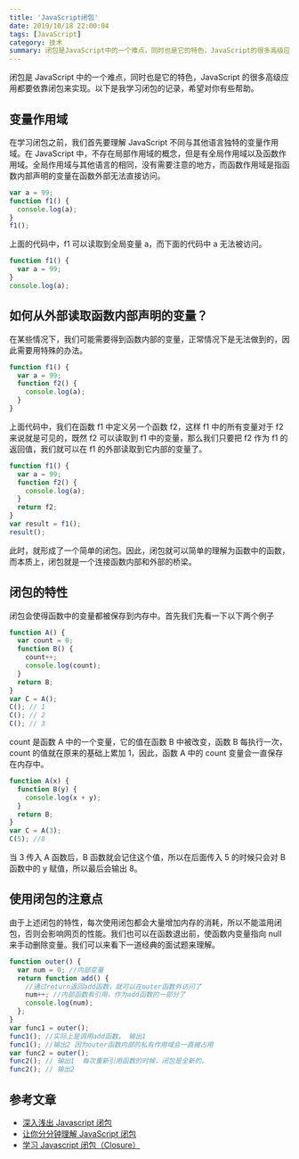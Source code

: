 ```yaml
---
title: 'JavaScript闭包'
date: 2019/10/18 22:00:04
tags: [JavaScript]
category: 技术
summary: 闭包是JavaScript中的一个难点，同时也是它的特色，JavaScript的很多高级应用都要依靠闭包来实现。以下是我学习闭包的记录，希望对你有些帮助。
---
```


闭包是 JavaScript 中的一个难点，同时也是它的特色，JavaScript 的很多高级应用都要依靠闭包来实现。以下是我学习闭包的记录，希望对你有些帮助。

## 变量作用域

在学习闭包之前，我们首先要理解 JavaScript 不同与其他语言独特的变量作用域。在 JavaScript 中，不存在局部作用域的概念，但是有全局作用域以及函数作用域。全局作用域与其他语言的相同，没有需要注意的地方，而函数作用域是指函数内部声明的变量在函数外部无法直接访问。

```javascript
var a = 99;
function f1() {
  console.log(a);
}
f1();
```

上面的代码中，f1 可以读取到全局变量 a，而下面的代码中 a 无法被访问。

```javascript
function f1() {
  var a = 99;
}
console.log(a);
```

## 如何从外部读取函数内部声明的变量？

在某些情况下，我们可能需要得到函数内部的变量，正常情况下是无法做到的，因此需要用特殊的办法。

```javascript
function f1() {
  var a = 99;
  function f2() {
    console.log(a);
  }
}
```

上面代码中，我们在函数 f1 中定义另一个函数 f2，这样 f1 中的所有变量对于 f2 来说就是可见的，既然 f2 可以读取到 f1 中的变量，那么我们只要把 f2 作为 f1 的返回值，我们就可以在 f1 的外部读取到它内部的变量了。

```javascript
function f1() {
  var a = 99;
  function f2() {
    console.log(a);
  }
  return f2;
}
var result = f1();
result();
```

此时，就形成了一个简单的闭包。因此，闭包就可以简单的理解为函数中的函数，而本质上，闭包就是一个连接函数内部和外部的桥梁。

## 闭包的特性

闭包会使得函数中的变量都被保存到内存中。首先我们先看一下以下两个例子

```javascript
function A() {
  var count = 0;
  function B() {
    count++;
    console.log(count);
  }
  return B;
}
var C = A();
C(); // 1
C(); // 2
C(); // 3
```

count 是函数 A 中的一个变量，它的值在函数 B 中被改变，函数 B 每执行一次，count 的值就在原来的基础上累加 1，因此，函数 A 中的 count 变量会一直保存在内存中。

```javascript
function A(x) {
  function B(y) {
    console.log(x + y);
  }
  return B;
}
var C = A(3);
C(5); //8
```

当 3 传入 A 函数后，B 函数就会记住这个值，所以在后面传入 5 的时候只会对 B 函数中的 y 赋值，所以最后会输出 8。

## 使用闭包的注意点

由于上述闭包的特性，每次使用闭包都会大量增加内存的消耗，所以不能滥用闭包，否则会影响网页的性能。我们也可以在函数退出前，使函数内变量指向 null 来手动删除变量。我们可以来看下一道经典的面试题来理解。

```javascript
function outer() {
  var num = 0; //内部变量
  return function add() {
    //通过return返回add函数，就可以在outer函数外访问了
    num++; //内部函数有引用，作为add函数的一部分了
    console.log(num);
  };
}
var func1 = outer();
func1(); //实际上是调用add函数， 输出1
func1(); //输出2 因为outer函数内部的私有作用域会一直被占用
var func2 = outer();
func2(); // 输出1  每次重新引用函数的时候，闭包是全新的。
func2(); // 输出2
```

## 参考文章

- [深入浅出 Javascript 闭包](https://github.com/ljianshu/Blog/issues/6)
- [让你分分钟理解 JavaScript 闭包](https://www.cnblogs.com/onepixel/p/5062456.html)
- [学习 Javascript 闭包（Closure）](http://www.ruanyifeng.com/blog/2009/08/learning_javascript_closures.html)

